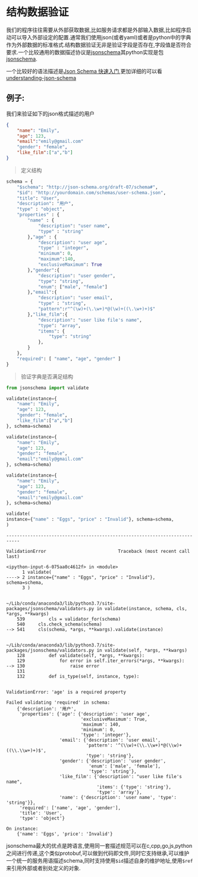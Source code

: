 
# 结构数据验证

我们的程序往往需要从外部获取数据,比如服务请求都是外部输入数据,比如程序启动可以导入外部设定的配置.通常我们使用json(或者yaml)或者是python中的字典作为外部数据的标准格式.结构数据验证无非是验证字段是否存在,字段值是否符合要求.一个比较通用的数据描述协议是[jsonschema](http://json-schema.org/)其python实现是包[jsonschema](https://github.com/Julian/jsonschema).

一个比较好的语法描述是[Json Schema 快速入门](https://www.jianshu.com/p/8278eb2458c4?winzoom=1),更加详细的可以看[understanding-json-schema](https://json-schema.org/understanding-json-schema/index.html)

## 例子:

我们来验证如下的json格式描述的用户

```json
{
    "name": "Emily",
    "age": 123,
    "email":"emily@gmail.com"
    "gender": "female",
    "like_film":["a","b"]
}
```

> 定义结构


```python
schema = {
    "$schema": "http://json-schema.org/draft-07/schema#",
    "$id": "http://yourdomain.com/schemas/user-schema.json",
    "title": "User",
    "description": "用户",
    "type" : "object",
    "properties" : {
        "name" : {
            "description": "user name",
            "type" : "string"
        },"age" : {
            "description": "user age",
            "type" : "integer",
            "minimum": 0,
            "maximum":140,
            "exclusiveMaximum": True
        },"gender":{
            "description": "user gender",
            "type": "string", 
            "enum": ["male", "female"]
        },"email":{
            "description": "user email",
            "type" : "string",
            "pattern":r"^(\w)+(\.\w+)*@(\w)+((\.\w+)+)$"
        },"like_film":{
            "description": "user like file's name",
            "type": "array",
            "items": {
                "type": "string"
            },
        }
    },
    "required": [ "name", "age", "gender" ]
}
```

> 验证字典是否满足结构


```python
from jsonschema import validate
```


```python
validate(instance={
    "name": "Emily",
    "age": 123,
    "gender": "female",
    "like_film":["a","b"]
}, schema=schema)
```


```python
validate(instance={
    "name": "Emily",
    "age": 123,
    "gender": "female",
    "email":"emily@gmail.com"
}, schema=schema)
```


```python
validate(instance={
    "name": "Emily",
    "age": 123,
    "gender": "female",
    "email":"emily@gmail.com"
}, schema=schema)
```


```python
validate(
instance={"name" : "Eggs", "price" : "Invalid"}, schema=schema,
)     
```


    ---------------------------------------------------------------------------

    ValidationError                           Traceback (most recent call last)

    <ipython-input-6-075aa0c4612f> in <module>
          1 validate(
    ----> 2 instance={"name" : "Eggs", "price" : "Invalid"}, schema=schema,
          3 )     


    ~/Lib/conda/anaconda3/lib/python3.7/site-packages/jsonschema/validators.py in validate(instance, schema, cls, *args, **kwargs)
        539         cls = validator_for(schema)
        540     cls.check_schema(schema)
    --> 541     cls(schema, *args, **kwargs).validate(instance)
    

    ~/Lib/conda/anaconda3/lib/python3.7/site-packages/jsonschema/validators.py in validate(self, *args, **kwargs)
        128         def validate(self, *args, **kwargs):
        129             for error in self.iter_errors(*args, **kwargs):
    --> 130                 raise error
        131 
        132         def is_type(self, instance, type):


    ValidationError: 'age' is a required property
    
    Failed validating 'required' in schema:
        {'description': '用户',
         'properties': {'age': {'description': 'user age',
                                'exclusiveMaximum': True,
                                'maximum': 140,
                                'minimum': 0,
                                'type': 'integer'},
                        'email': {'description': 'user email',
                                  'pattern': '^(\\w)+(\\.\\w+)*@(\\w)+((\\.\\w+)+)$',
                                  'type': 'string'},
                        'gender': {'description': 'user gender',
                                   'enum': ['male', 'female'],
                                   'type': 'string'},
                        'like_film': {'description': "user like file's name",
                                      'items': {'type': 'string'},
                                      'type': 'array'},
                        'name': {'description': 'user name', 'type': 'string'}},
         'required': ['name', 'age', 'gender'],
         'title': 'User',
         'type': 'object'}
    
    On instance:
        {'name': 'Eggs', 'price': 'Invalid'}


jsonschema最大的优点是跨语言,使用同一套描述规范可以在c,cpp,go,js,python之间进行传递,这个类似protobuf,可以做到代码即文件,同时它支持继承,可以维护一个统一的服务用语描述schema,同时支持使用`$id`描述自身的维护地址,使用`$ref`来引用外部或者别处定义的对象.
